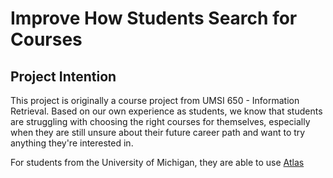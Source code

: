 # Improve How Students Search for Courses

## Project Intention
This project is originally a course project from UMSI 650 - Information Retrieval. Based on our own experience as students, we know that students are struggling with choosing the right courses for themselves, especially when they are still unsure about their future career path and want to try anything they're interested in.

For students from the University of Michigan, they are able to use [Atlas](https://atlas.ai.umich.edu/) 
## 
